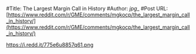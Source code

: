 #Title: The Largest Margin Call in History
#Author: _jpg__
#Post URL: [https://www.reddit.com/r/GME/comments/mgkocp/the_largest_margin_call_in_history/](https://www.reddit.com/r/GME/comments/mgkocp/the_largest_margin_call_in_history/)


https://i.redd.it/775e6u8857q61.png